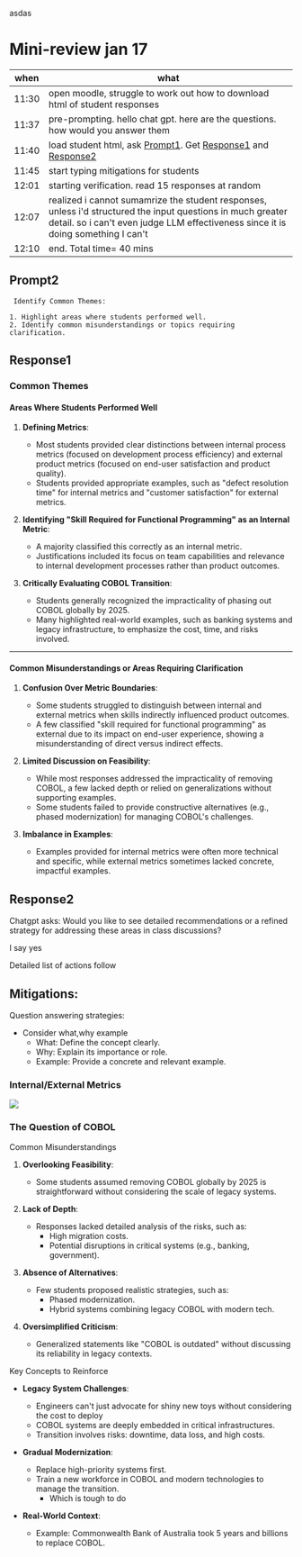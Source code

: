 asdas

# Mini-review jan 17

|when| what|
|----|-----|
|11:30 | open moodle, struggle to work out how to download html of student responses |
| 11:37 | pre-prompting. hello chat gpt. here are the questions. how would you answer them|
| 11:40 | load student html, ask [Prompt1](prompt1). Get [Response1](#response1) and [Response2](response2) |
| 11:45 | start typing mitigations for students |
| 12:01 | starting verification. read 15 responses at random| 
| 12:07 | realized i cannot sumamrize the student responses, unless i'd structured the input questions in much greater detail. so i can't even judge LLM effectiveness since it is doing something I can't |
| 12:10 | end. Total time= 40 mins|

## Prompt2

```
 Identify Common Themes:

1. Highlight areas where students performed well.
2. Identify common misunderstandings or topics requiring clarification.
```

## Response1

### Common Themes

#### **Areas Where Students Performed Well**
1. **Defining Metrics**:
   - Most students provided clear distinctions between internal process metrics (focused on development process efficiency) and external product metrics (focused on end-user satisfaction and product quality).
   - Students provided appropriate examples, such as "defect resolution time" for internal metrics and "customer satisfaction" for external metrics.

2. **Identifying "Skill Required for Functional Programming" as an Internal Metric**:
   - A majority classified this correctly as an internal metric.
   - Justifications included its focus on team capabilities and relevance to internal development processes rather than product outcomes.

3. **Critically Evaluating COBOL Transition**:
   - Students generally recognized the impracticality of phasing out COBOL globally by 2025.
   - Many highlighted real-world examples, such as banking systems and legacy infrastructure, to emphasize the cost, time, and risks involved.

---

#### **Common Misunderstandings or Areas Requiring Clarification**
1. **Confusion Over Metric Boundaries**:
   - Some students struggled to distinguish between internal and external metrics when skills indirectly influenced product outcomes.
   - A few classified "skill required for functional programming" as external due to its impact on end-user experience, showing a misunderstanding of direct versus indirect effects.

2. **Limited Discussion on Feasibility**:
   - While most responses addressed the impracticality of removing COBOL, a few lacked depth or relied on generalizations without supporting examples.
   - Some students failed to provide constructive alternatives (e.g., phased modernization) for managing COBOL's challenges.

3. **Imbalance in Examples**:
   - Examples provided for internal metrics were often more technical and specific, while external metrics sometimes lacked concrete, impactful examples.

## Response2

Chatgpt asks: Would you like to see detailed recommendations or a refined strategy for addressing these areas in class discussions?

I say yes

Detailed list of actions follow

## Mitigations:

Question answering strategies:

- Consider what,why example
  - What: Define the concept clearly.
  - Why: Explain its importance or role.
  - Example: Provide a concrete and relevant example.

### Internal/External Metrics

![](/img/Specifications.png])


### The Question of COBOL

Common Misunderstandings

1. **Overlooking Feasibility**:
   - Some students assumed removing COBOL globally by 2025 is straightforward without considering the scale of legacy systems.

2. **Lack of Depth**:
   - Responses lacked detailed analysis of the risks, such as:
     - High migration costs.
     - Potential disruptions in critical systems (e.g., banking, government).

3. **Absence of Alternatives**:
   - Few students proposed realistic strategies, such as:
     - Phased modernization.
     - Hybrid systems combining legacy COBOL with modern tech.

4. **Oversimplified Criticism**:
   - Generalized statements like "COBOL is outdated" without discussing its reliability in legacy contexts.

Key Concepts to Reinforce

- **Legacy System Challenges**:
  - Engineers can't just advocate for shiny new toys without considering the cost to deploy
  - COBOL systems are deeply embedded in critical infrastructures.
  - Transition involves risks: downtime, data loss, and high costs.

- **Gradual Modernization**:
  - Replace high-priority systems first.
  - Train a new workforce in COBOL and modern technologies to manage the transition.
    - Which is tough to do

- **Real-World Context**:
  - Example: Commonwealth Bank of Australia took 5 years and billions to replace COBOL.




